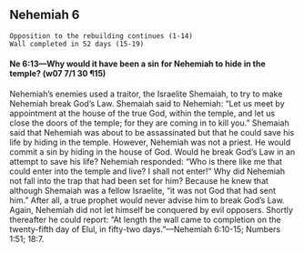 ## Nehemiah 6

```
Opposition to the rebuilding continues (1-14)
Wall completed in 52 days (15-19)
```

#### Ne 6:13​—Why would it have been a sin for Nehemiah to hide in the temple? (w07 7/1 30 ¶15)

Nehemiah’s enemies used a traitor, the Israelite Shemaiah, to try to make Nehemiah break God’s Law. Shemaiah said to Nehemiah: “Let us meet by appointment at the house of the true God, within the temple, and let us close the doors of the temple; for they are coming in to kill you.” Shemaiah said that Nehemiah was about to be assassinated but that he could save his life by hiding in the temple. However, Nehemiah was not a priest. He would commit a sin by hiding in the house of God. Would he break God’s Law in an attempt to save his life? Nehemiah responded: “Who is there like me that could enter into the temple and live? I shall not enter!” Why did Nehemiah not fall into the trap that had been set for him? Because he knew that although Shemaiah was a fellow Israelite, “it was not God that had sent him.” After all, a true prophet would never advise him to break God’s Law. Again, Nehemiah did not let himself be conquered by evil opposers. Shortly thereafter he could report: “At length the wall came to completion on the twenty-fifth day of Elul, in fifty-two  days.”​—Nehemiah 6:10-15; Numbers 1:51; 18:7.
